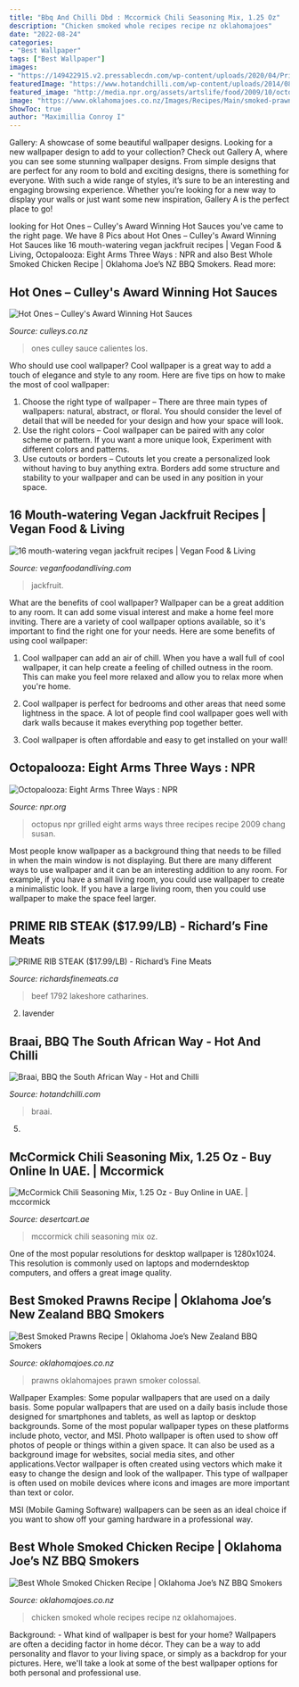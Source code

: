 ```yaml
---
title: "Bbq And Chilli Dbd : Mccormick Chili Seasoning Mix, 1.25 Oz"
description: "Chicken smoked whole recipes recipe nz oklahomajoes"
date: "2022-08-24"
categories:
- "Best Wallpaper"
tags: ["Best Wallpaper"]
images:
- "https://149422915.v2.pressablecdn.com/wp-content/uploads/2020/04/Prime-Rib-Steak-Raw-Richards-Fine-Meats-260-Lakeshore-Road-St-Catharines-ON-289-362-1792-1-1024x1024.png"
featuredImage: "https://www.hotandchilli.com/wp-content/uploads/2014/08/braai©Rosana_McPhee-1990-1.jpg"
featured_image: "http://media.npr.org/assets/artslife/food/2009/10/octopusmain-690cf2e23618508573cd470ffc5d832b2075b97e-s800-c15.jpg"
image: "https://www.oklahomajoes.co.nz/Images/Recipes/Main/smoked-prawns.jpg"
ShowToc: true
author: "Maximillia Conroy I"
---
```



Gallery: A showcase of some beautiful wallpaper designs.
Looking for a new wallpaper design to add to your collection? Check out Gallery A, where you can see some stunning wallpaper designs. From simple designs that are perfect for any room to bold and exciting designs, there is something for everyone. With such a wide range of styles, it’s sure to be an interesting and engaging browsing experience. Whether you’re looking for a new way to display your walls or just want some new inspiration, Gallery A is the perfect place to go!
		
		
		
		
		
		
		
	

		
looking for Hot Ones – Culley&#039;s Award Winning Hot Sauces you've came to the right page. We have 8 Pics about Hot Ones – Culley&#039;s Award Winning Hot Sauces like 16 mouth-watering vegan jackfruit recipes | Vegan Food &amp; Living, Octopalooza: Eight Arms Three Ways : NPR and also Best Whole Smoked Chicken Recipe | Oklahoma Joe’s NZ BBQ Smokers. Read more:
		
    
## Hot Ones – Culley&#039;s Award Winning Hot Sauces

<img loading=lazy src="http://cdn.shopify.com/s/files/1/0018/6368/0099/collections/Los_Calientes_1200x1200.png?v=1598573579" onerror="this.onerror=null;this.src='https://tse4.mm.bing.net/th?id=OIP.TvL3WVG1P0JmCy9ryKQdmgHaJQ&amp;pid=15.1';" alt="Hot Ones – Culley&#039;s Award Winning Hot Sauces">

_Source: culleys.co.nz_

>ones culley sauce calientes los. 

	

Who should use cool wallpaper?
Cool wallpaper is a great way to add a touch of elegance and style to any room. Here are five tips on how to make the most of cool wallpaper: 
1) Choose the right type of wallpaper – There are three main types of wallpapers: natural, abstract, or floral. You should consider the level of detail that will be needed for your design and how your space will look. 
2) Use the right colors – Cool wallpaper can be paired with any color scheme or pattern. If you want a more unique look, Experiment with different colors and patterns. 
3) Use cutouts or borders – Cutouts let you create a personalized look without having to buy anything extra. Borders add some structure and stability to your wallpaper and can be used in any position in your space.

    
## 16 Mouth-watering Vegan Jackfruit Recipes | Vegan Food &amp; Living

<img loading=lazy src="https://www.veganfoodandliving.com/wp-content/uploads/2017/01/Jackfruit-Chili-3-682x1024.jpg" onerror="this.onerror=null;this.src='https://tse3.mm.bing.net/th?id=OIP.uWp_EhsI7IoXMXvwHt2QPgHaLH&amp;pid=15.1';" alt="16 mouth-watering vegan jackfruit recipes | Vegan Food &amp; Living">

_Source: veganfoodandliving.com_

>jackfruit. 

	

What are the benefits of cool wallpaper?
Wallpaper can be a great addition to any room. It can add some visual interest and make a home feel more inviting. There are a variety of cool wallpaper options available, so it's important to find the right one for your needs. Here are some benefits of using cool wallpaper: 
1. Cool wallpaper can add an air of chill. When you have a wall full of cool wallpaper, it can help create a feeling of chilled outness in the room. This can make you feel more relaxed and allow you to relax more when you're home. 

2. Cool wallpaper is perfect for bedrooms and other areas that need some lightness in the space. A lot of people find cool wallpaper goes well with dark walls because it makes everything pop together better. 

3. Cool wallpaper is often affordable and easy to get installed on your wall!

    
## Octopalooza: Eight Arms Three Ways : NPR

<img loading=lazy src="http://media.npr.org/assets/artslife/food/2009/10/octopusmain-690cf2e23618508573cd470ffc5d832b2075b97e-s800-c15.jpg" onerror="this.onerror=null;this.src='https://tse4.mm.bing.net/th?id=OIP.uURnSrc0U5X2OueefS1MVQHaFj&amp;pid=15.1';" alt="Octopalooza: Eight Arms Three Ways : NPR">

_Source: npr.org_

>octopus npr grilled eight arms ways three recipes recipe 2009 chang susan. 

	

Most people know wallpaper as a background thing that needs to be filled in when the main window is not displaying. But there are many different ways to use wallpaper and it can be an interesting addition to any room. For example, if you have a small living room, you could use wallpaper to create a minimalistic look. If you have a large living room, then you could use wallpaper to make the space feel larger.

    
## PRIME RIB STEAK ($17.99/LB) - Richard’s Fine Meats

<img loading=lazy src="https://149422915.v2.pressablecdn.com/wp-content/uploads/2020/04/Prime-Rib-Steak-Raw-Richards-Fine-Meats-260-Lakeshore-Road-St-Catharines-ON-289-362-1792-1-1024x1024.png" onerror="this.onerror=null;this.src='https://tse3.mm.bing.net/th?id=OIP.pr9u5dDRTqe_wWuXwly98QHaHa&amp;pid=15.1';" alt="PRIME RIB STEAK ($17.99/LB) - Richard’s Fine Meats">

_Source: richardsfinemeats.ca_

>beef 1792 lakeshore catharines. 

	

2. lavender 

    
## Braai, BBQ The South African Way - Hot And Chilli

<img loading=lazy src="https://www.hotandchilli.com/wp-content/uploads/2014/08/braai©Rosana_McPhee-1990-1.jpg" onerror="this.onerror=null;this.src='https://tse4.mm.bing.net/th?id=OIP.JyqeL_dcLLsgAMNP8KSn9QHaLH&amp;pid=15.1';" alt="Braai, BBQ the South African Way - Hot and Chilli">

_Source: hotandchilli.com_

>braai. 

	

5.

    
## McCormick Chili Seasoning Mix, 1.25 Oz - Buy Online In UAE. | Mccormick

<img loading=lazy src="https://images-na.ssl-images-amazon.com/images/I/51DHeZ6ztXL.jpg" onerror="this.onerror=null;this.src='https://tse2.mm.bing.net/th?id=OIP.nDLFvxmW5Xd91-CBYj8JXAHaKl&amp;pid=15.1';" alt="McCormick Chili Seasoning Mix, 1.25 Oz - Buy Online in UAE. | mccormick">

_Source: desertcart.ae_

>mccormick chili seasoning mix oz. 

	

One of the most popular resolutions for desktop wallpaper is 1280x1024. This resolution is commonly used on laptops and moderndesktop computers, and offers a great image quality.

    
## Best Smoked Prawns Recipe | Oklahoma Joe’s New Zealand BBQ Smokers

<img loading=lazy src="https://www.oklahomajoes.co.nz/Images/Recipes/Main/smoked-prawns.jpg" onerror="this.onerror=null;this.src='https://tse2.mm.bing.net/th?id=OIP.rBf3iACJh6pEda9D6E7f9QHaEL&amp;pid=15.1';" alt="Best Smoked Prawns Recipe | Oklahoma Joe’s New Zealand BBQ Smokers">

_Source: oklahomajoes.co.nz_

>prawns oklahomajoes prawn smoker colossal. 

	

Wallpaper Examples: Some popular wallpapers that are used on a daily basis.
Some popular wallpapers that are used on a daily basis include those designed for smartphones and tablets, as well as laptop or desktop backgrounds. Some of the most popular wallpaper types on these platforms include photo, vector, and MSI. 
Photo wallpaper is often used to show off photos of people or things within a given space. It can also be used as a background image for websites, social media sites, and other applications.Vector wallpaper is often created using vectors which make it easy to change the design and look of the wallpaper. This type of wallpaper is often used on mobile devices where icons and images are more important than text or color. 

MSI (Mobile Gaming Software) wallpapers can be seen as an ideal choice if you want to show off your gaming hardware in a professional way.

    
## Best Whole Smoked Chicken Recipe | Oklahoma Joe’s NZ BBQ Smokers

<img loading=lazy src="https://www.oklahomajoes.co.nz/Images/Recipes/Main/whole-smoked-chicken.jpg" onerror="this.onerror=null;this.src='https://tse4.mm.bing.net/th?id=OIP.x6rj1CLazDqGRmeOnhuJSQHaEL&amp;pid=15.1';" alt="Best Whole Smoked Chicken Recipe | Oklahoma Joe’s NZ BBQ Smokers">

_Source: oklahomajoes.co.nz_

>chicken smoked whole recipes recipe nz oklahomajoes. 

	

Background: - What kind of wallpaper is best for your home?
Wallpapers are often a deciding factor in home décor. They can be a way to add personality and flavor to your living space, or simply as a backdrop for your pictures. Here, we'll take a look at some of the best wallpaper options for both personal and professional use.

